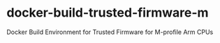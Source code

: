 # docker-build-trusted-firmware-m
Docker Build Environment for Trusted Firmware for M-profile Arm CPUs
